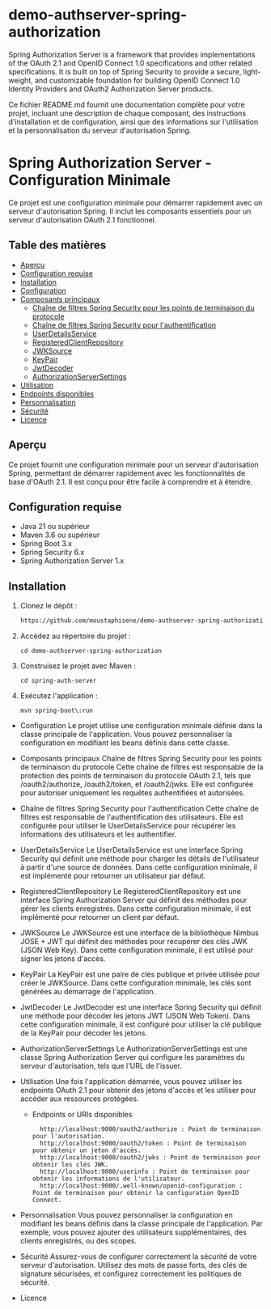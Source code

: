 # demo-authserver-spring-authorization
Spring Authorization Server is a framework that provides implementations of the OAuth 2.1 and OpenID Connect 1.0 specifications and other related specifications. It is built on top of Spring Security to provide a secure, light-weight, and customizable foundation for building OpenID Connect 1.0 Identity Providers and OAuth2 Authorization Server products.


Ce fichier README.md fournit une documentation complète pour votre projet, incluant une description de chaque composant, des instructions d'installation et de configuration, ainsi que des informations sur l'utilisation et la personnalisation du serveur d'autorisation Spring.

# Spring Authorization Server - Configuration Minimale

Ce projet est une configuration minimale pour démarrer rapidement avec un serveur d'autorisation Spring. Il inclut les composants essentiels pour un serveur d'autorisation OAuth 2.1 fonctionnel.

## Table des matières

- [Aperçu](#aperçu)
- [Configuration requise](#configuration-requise)
- [Installation](#installation)
- [Configuration](#configuration)
- [Composants principaux](#composants-principaux)
    - [Chaîne de filtres Spring Security pour les points de terminaison du protocole](#chaîne-de-filtres-spring-security-pour-les-points-de-terminaison-du-protocole)
    - [Chaîne de filtres Spring Security pour l'authentification](#chaîne-de-filtres-spring-security-pour-lauthentification)
    - [UserDetailsService](#userdetailsservice)
    - [RegisteredClientRepository](#registeredclientrepository)
    - [JWKSource](#jwksource)
    - [KeyPair](#keypair)
    - [JwtDecoder](#jwtdecoder)
    - [AuthorizationServerSettings](#authorizationserversettings)
- [Utilisation](#utilisation)
- [Endpoints disponibles](#endpoints-disponibles)
- [Personnalisation](#personnalisation)
- [Sécurité](#sécurité)
- [Licence](#licence)

## Aperçu

Ce projet fournit une configuration minimale pour un serveur d'autorisation Spring, permettant de démarrer rapidement avec les fonctionnalités de base d'OAuth 2.1. Il est conçu pour être facile à comprendre et à étendre.

## Configuration requise

- Java 21 ou supérieur
- Maven 3.6 ou supérieur
- Spring Boot 3.x
- Spring Security 6.x
- Spring Authorization Server 1.x

## Installation

1. Clonez le dépôt :
   ```bash
   https://github.com/moustaphisene/demo-authserver-spring-authorization.git

2. Accédez au répertoire du projet :

       cd demo-authserver-spring-authorization

3. Construisez le projet avec Maven : 

       cd spring-auth-server
4. Exécutez l'application :

       mvn spring-boot\:run

- Configuration
Le projet utilise une configuration minimale définie dans la classe principale de l'application. Vous pouvez personnaliser la configuration en modifiant les beans définis dans cette classe.

- Composants principaux
Chaîne de filtres Spring Security pour les points de terminaison du protocole
Cette chaîne de filtres est responsable de la protection des points de terminaison du protocole OAuth 2.1, tels que /oauth2/authorize, /oauth2/token, et /oauth2/jwks. Elle est configurée pour autoriser uniquement les requêtes authentifiées et autorisées.

- Chaîne de filtres Spring Security pour l'authentification
Cette chaîne de filtres est responsable de l'authentification des utilisateurs. Elle est configurée pour utiliser le UserDetailsService pour récupérer les informations des utilisateurs et les authentifier.

- UserDetailsService
Le UserDetailsService est une interface Spring Security qui définit une méthode pour charger les détails de l'utilisateur à partir d'une source de données. Dans cette configuration minimale, il est implémenté pour retourner un utilisateur par défaut.

- RegisteredClientRepository
Le RegisteredClientRepository est une interface Spring Authorization Server qui définit des méthodes pour gérer les clients enregistrés. Dans cette configuration minimale, il est implémenté pour retourner un client par défaut.
- JWKSource
  Le JWKSource est une interface de la bibliothèque Nimbus JOSE + JWT qui définit des méthodes pour récupérer des clés JWK (JSON Web Key). Dans cette configuration minimale, il est utilisé pour signer les jetons d'accès.

- KeyPair
La KeyPair est une paire de clés publique et privée utilisée pour créer le JWKSource. Dans cette configuration minimale, les clés sont générées au démarrage de l'application.
- JwtDecoder
  Le JwtDecoder est une interface Spring Security qui définit une méthode pour décoder les jetons JWT (JSON Web Token). Dans cette configuration minimale, il est configuré pour utiliser la clé publique de la KeyPair pour décoder les jetons.
- AuthorizationServerSettings
  Le AuthorizationServerSettings est une classe Spring Authorization Server qui configure les paramètres du serveur d'autorisation, tels que l'URL de l'issuer.
- Utilisation
  Une fois l'application démarrée, vous pouvez utiliser les endpoints OAuth 2.1 pour obtenir des jetons d'accès et les utiliser pour accéder aux ressources protégées.

  - Endpoints or URIs disponibles

          http://localhost:9000/oauth2/authorize : Point de terminaison pour l'autorisation.
          http://localhost:9000/oauth2/token : Point de terminaison pour obtenir un jeton d'accès.
          http://localhost:9000/oauth2/jwks : Point de terminaison pour obtenir les clés JWK.
          http://localhost:9000/userinfo : Point de terminaison pour obtenir les informations de l'utilisateur.
          http://localhost:9000/.well-known/openid-configuration : Point de terminaison pour obtenir la configuration OpenID Connect.

- Personnalisation
Vous pouvez personnaliser la configuration en modifiant les beans définis dans la classe principale de l'application. Par exemple, vous pouvez ajouter des utilisateurs supplémentaires, des clients enregistrés, ou des scopes.

- Sécurité
Assurez-vous de configurer correctement la sécurité de votre serveur d'autorisation. Utilisez des mots de passe forts, des clés de signature sécurisées, et configurez correctement les politiques de sécurité.

- Licence

















